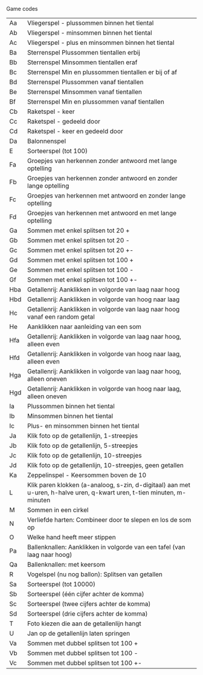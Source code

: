Game codes

<table>
<tr><td>Aa</td><td>Vliegerspel - plussommen binnen het tiental</td/></tr>
<tr><td>Ab</td><td>Vliegerspel - minsommen binnen het tiental</td/></tr>
<tr><td>Ac</td><td>Vliegerspel - plus en minsommen binnen het tiental</td/></tr>
<tr><td>Ba</td><td>Sterrenspel  Plussommen tientallen erbij</td/></tr>
<tr><td>Bb</td><td>Sterrenspel  Minsommen tientallen eraf</td/></tr>
<tr><td>Bc</td><td>Sterrenspel  Min en plussommen tientallen er bij of af</td/></tr>
<tr><td>Bd</td><td>Sterrenspel  Plussommen vanaf tientallen</td/></tr>
<tr><td>Be</td><td>Sterrenspel  Minsommen vanaf tientallen</td/></tr>
<tr><td>Bf</td><td>Sterrenspel  Min en plussommen vanaf tientallen</td/></tr>
<tr><td>Cb</td><td>Raketspel - keer</td/></tr>
<tr><td>Cc</td><td>Raketspel - gedeeld door</td/></tr>
<tr><td>Cd</td><td>Raketspel - keer en gedeeld door</td/></tr>
<tr><td>Da</td><td>Balonnenspel</td/></tr>
<tr><td>E</td><td>Sorteerspel (tot 100)</td/></tr>
<tr><td>Fa</td><td>Groepjes van herkennen zonder antwoord met lange optelling</td/></tr>
<tr><td>Fb</td><td>Groepjes van herkennen zonder antwoord en zonder lange optelling</td/></tr>
<tr><td>Fc</td><td>Groepjes van herkennen met antwoord en zonder lange optelling</td/></tr>
<tr><td>Fd</td><td>Groepjes van herkennen met antwoord en met lange optelling</td/></tr>
<tr><td>Ga</td><td>Sommen met enkel splitsen tot 20 +</td></tr>
<tr><td>Gb</td><td>Sommen met enkel splitsen tot 20 -</td></tr>
<tr><td>Gc</td><td>Sommen met enkel splitsen tot 20 +-</td></tr>
<tr><td>Gd</td><td>Sommen met enkel splitsen tot 100 +</td></tr>
<tr><td>Ge</td><td>Sommen met enkel splitsen tot 100 -</td></tr>
<tr><td>Gf</td><td>Sommen met enkel splitsen tot 100 +-</td></tr>
<tr><td>Hba</td><td>Getallenrij: Aanklikken in volgorde van laag naar hoog</td></tr>
<tr><td>Hbd</td><td>Getallenrij: Aanklikken in volgorde van hoog naar laag</td></tr>
<tr><td>Hc</td><td>Getallenrij: Aanklikken in volgorde van laag naar hoog vanaf een random getal</td></tr>
<tr><td>He</td><td>Aanklikken naar aanleiding van een som</td></tr>
<tr><td>Hfa</td><td>Getallenrij: Aanklikken in volgorde van laag naar hoog, alleen even</td></tr>
<tr><td>Hfd</td><td>Getallenrij: Aanklikken in volgorde van hoog naar laag, alleen even</td></tr>
<tr><td>Hga</td><td>Getallenrij: Aanklikken in volgorde van laag naar hoog, alleen oneven</td></tr>
<tr><td>Hgd</td><td>Getallenrij: Aanklikken in volgorde van hoog naar laag, alleen oneven</td></tr>
<tr><td>Ia</td><td>Plussommen binnen het tiental</td></tr>
<tr><td>Ib</td><td>Minsommen binnen het tiental</td></tr>
<tr><td>Ic</td><td>Plus- en minsommen binnen het tiental</td></tr>
<tr><td>Ja</td><td>Klik foto op de getallenlijn, 1-streepjes</td></tr>
<tr><td>Jb</td><td>Klik foto op de getallenlijn, 5-streepjes</td></tr>
<tr><td>Jc</td><td>Klik foto op de getallenlijn, 10-streepjes</td></tr>
<tr><td>Jd</td><td>Klik foto op de getallenlijn, 10-streepjes, geen getallen</td></tr>
<tr><td>Ka</td><td>Zeppelinspel - Keersommen boven de 10 </td></tr>
<tr><td>L</td><td>Klik paren klokken (a-analoog, s-zin, d-digitaal) aan met u-uren, h-halve uren, q-kwart uren, t-tien minuten, m-minuten</td></tr>
<tr><td>M</td><td>Sommen in een cirkel</td></tr>
<tr><td>N</td><td>Verliefde harten: Combineer door te slepen en los de som op</td></tr>
<tr><td>O</td><td>Welke hand heeft meer stippen</td></tr>
<tr><td>Pa</td><td>Ballenknallen: Aanklikken in volgorde van een tafel (van laag naar hoog)</td></tr>
<tr><td>Qa</td><td>Ballenknallen: met keersom</td></tr>
<tr><td>R</td><td>Vogelspel (nu nog ballon): Splitsen van getallen</td></tr>
<tr><td>Sa</td><td>Sorteerspel (tot 10000)</td/></tr>
<tr><td>Sb</td><td>Sorteerspel (één cijfer achter de komma)</td/></tr>
<tr><td>Sc</td><td>Sorteerspel (twee cijfers achter de komma)</td/></tr>
<tr><td>Sd</td><td>Sorteerspel (drie cijfers achter de komma)</td/></tr>
<tr><td>T</td><td>Foto kiezen die aan de getallenlijn hangt</td/></tr>
<tr><td>U</td><td>Jan op de getallenlijn laten springen</td/></tr>
<tr><td>Va</td><td>Sommen met dubbel splitsen tot 100 +</td></tr>
<tr><td>Vb</td><td>Sommen met dubbel splitsen tot 100 -</td></tr>
<tr><td>Vc</td><td>Sommen met dubbel splitsen tot 100 +-</td></tr>
</table>
